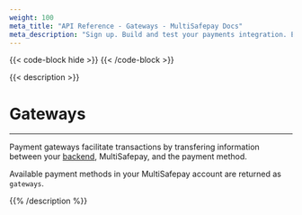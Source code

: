 ```yaml
---
weight: 100
meta_title: "API Reference - Gateways - MultiSafepay Docs"
meta_description: "Sign up. Build and test your payments integration. Explore our products and services. Use our API Reference, SDKs, and wrappers. Get support."
---
```

{{< code-block hide >}}
{{< /code-block >}}

{{< description >}}
# Gateways
<hr class="separator">

Payment gateways facilitate transactions by transfering information between your [backend](/getting-started/glossary/#backend), MultiSafepay, and the payment method.

Available payment methods in your MultiSafepay account are returned as `gateways`.

{{% /description %}}